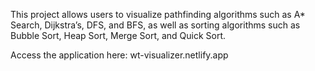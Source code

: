 This project allows users to visualize pathfinding algorithms such as A* Search, Dijkstra’s, DFS, and BFS, as well as sorting algorithms such as Bubble Sort, Heap Sort, Merge Sort, and Quick Sort.

Access the application here:
wt-visualizer.netlify.app

